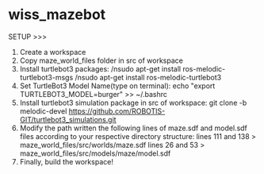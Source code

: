 # wiss_mazebot

SETUP >>>
1. Create a workspace
2. Copy maze_world_files folder in src of workspace
3. Install turtlebot3 packages:
    /nsudo apt-get install ros-melodic-turtlebot3-msgs
    /nsudo apt-get install ros-melodic-turtlebot3
4. Set TurtleBot3 Model Name(type on terminal):
    echo "export TURTLEBOT3_MODEL=burger" >> ~/.bashrc
5. Install turtlebot3 simulation package in src of workspace:
    git clone -b melodic-devel https://github.com/ROBOTIS-GIT/turtlebot3_simulations.git
6. Modify the path written the following lines of maze.sdf and model.sdf files according to your respective directory structure:
    lines 111 and 138 > maze_world_files/src/worlds/maze.sdf
    lines 26 and 53 > maze_world_files/src/models/maze/model.sdf
7. Finally, build the workspace!
